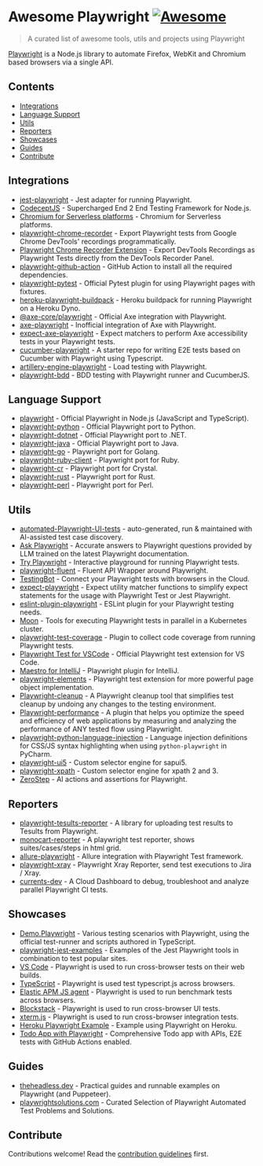 # Awesome Playwright [![Awesome](https://awesome.re/badge.svg)](https://awesome.re)

> A curated list of awesome tools, utils and projects using Playwright

[Playwright](https://github.com/microsoft/playwright) is a Node.js library to automate Firefox, WebKit and Chromium based browsers via a single API.

## Contents

- [Integrations](#integrations)
- [Language Support](#language-support)
- [Utils](#utils)
- [Reporters](#reporters)
- [Showcases](#showcases)
- [Guides](#guides)
- [Contribute](#contribute)

## Integrations

- [jest-playwright](https://github.com/playwright-community/jest-playwright/) - Jest adapter for running Playwright.
- [CodeceptJS](https://github.com/Codeception/CodeceptJS) - Supercharged End 2 End Testing Framework for Node.js.
- [Chromium for Serverless platforms](https://github.com/Sparticuz/chromium?tab=readme-ov-file#usage-with-playwright) - Chromium for Serverless platforms.
- [playwright-chrome-recorder](https://github.com/AndrewUsher/playwright-chrome-recorder) - Export Playwright tests from Google Chrome DevTools' recordings programmatically.
- [Playwright Chrome Recorder Extension](https://github.com/AndrewUsher/playwright-recorder-extension) - Export DevTools Recordings as Playwright Tests directly from the DevTools Recorder Panel.
- [playwright-github-action](https://github.com/microsoft/playwright-github-action) - GitHub Action to install all the required dependencies.
- [playwright-pytest](https://github.com/microsoft/playwright-pytest/) - Official Pytest plugin for using Playwright pages with fixtures.
- [heroku-playwright-buildpack](https://github.com/mxschmitt/heroku-playwright-buildpack) - Heroku buildpack for running Playwright on a Heroku Dyno.
- [@axe-core/playwright](https://github.com/dequelabs/axe-core-npm/blob/develop/packages/playwright/README.md) - Official Axe integration with Playwright.
- [axe-playwright](https://github.com/abhinaba-ghosh/axe-playwright) - Inofficial integration of Axe with Playwright.
- [expect-axe-playwright](https://github.com/Widen/expect-axe-playwright) - Expect matchers to perform Axe accessibility tests in your Playwright tests.
- [cucumber-playwright](https://github.com/Tallyb/cucumber-playwright) - A starter repo for writing E2E tests based on Cucumber with Playwright using Typescript.
- [artillery-engine-playwright](https://github.com/artilleryio/artillery/tree/main/packages/artillery-engine-playwright) - Load testing with Playwright.
- [playwright-bdd](https://github.com/vitalets/playwright-bdd) - BDD testing with Playwright runner and CucumberJS.

## Language Support

- [playwright](https://git.io/JT2bj) - Official Playwright in Node.js (JavaScript and TypeScript).
- [playwright-python](https://github.com/microsoft/playwright-python) - Official Playwright port to Python.
- [playwright-dotnet](https://github.com/microsoft/playwright-dotnet) - Official Playwright port to .NET.
- [playwright-java](https://github.com/microsoft/playwright-java) - Official Playwright port to Java.
- [playwright-go](https://github.com/playwright-community/playwright-go) - Playwright port for Golang.
- [playwright-ruby-client](https://github.com/YusukeIwaki/playwright-ruby-client) - Playwright port for Ruby.
- [playwright-cr](https://github.com/naqvis/playwright-cr) - Playwright port for Crystal.
- [playwright-rust](https://github.com/octaltree/playwright-rust) - Playwright port for Rust.
- [playwright-perl](https://github.com/teodesian/playwright-perl) - Playwright port for Perl.

## Utils

- [automated-Playwright-UI-tests](https://github.com/OctoMind-dev) - auto-generated, run & maintained with AI-assisted test case discovery.
- [Ask Playwright](https://ray.run/ask) - Accurate answers to Playwright questions provided by LLM trained on the latest Playwright documentation.
- [Try Playwright](https://try.playwright.tech) - Interactive playground for running Playwright tests.
- [playwright-fluent](https://github.com/hdorgeval/playwright-fluent) - Fluent API Wrapper around Playwright.
- [TestingBot](https://testingbot.com) - Connect your Playwright tests with browsers in the Cloud.
- [expect-playwright](https://github.com/playwright-community/expect-playwright) - Expect utility matcher functions to simplify expect statements for the usage with Playwright Test or Jest Playwright.
- [eslint-plugin-playwright](https://github.com/playwright-community/eslint-plugin-playwright) - ESLint plugin for your Playwright testing needs.
- [Moon](https://github.com/aerokube/moon) - Tools for executing Playwright tests in parallel in a Kubernetes cluster.
- [playwright-test-coverage](https://github.com/anishkny/playwright-test-coverage) - Plugin to collect code coverage from running Playwright tests.
- [Playwright Test for VSCode](https://marketplace.visualstudio.com/items?itemName=ms-playwright.playwright) - Official Playwright test extension for VS Code.
- [Maestro for IntelliJ](https://plugins.jetbrains.com/plugin/18100-maestro) - Playwright plugin for IntelliJ.
- [playwright-elements](https://www.npmjs.com/package/playwright-elements) - Playwright test extension for more powerful page object implementation.
- [Playwright-cleanup](https://www.npmjs.com/package/playwright-cleanup) - A Playwright cleanup tool that simplifies test cleanup by undoing any changes to the testing environment.
- [Playwright-performance](https://www.npmjs.com/package/playwright-performance) - A plugin that helps you optimize the speed and efficiency of web applications by measuring and analyzing the performance of ANY tested flow using Playwright.
- [playwright-python-language-injection](https://github.com/Mattwmaster58/playwright-python-language-injection) - Language injection definitions for CSS/JS syntax highlighting when using `python-playwright` in PyCharm.
- [playwright-ui5](https://github.com/detachhead/playwright-ui5) - Custom selector engine for sapui5.
- [playwright-xpath](https://github.com/detachhead/playwright-xpath) - Custom selector engine for xpath 2 and 3.
- [ZeroStep](https://github.com/zerostep-ai/zerostep) - AI actions and assertions for Playwright.


## Reporters

- [playwright-tesults-reporter](https://github.com/tesults/playwright-tesults-reporter) - A library for uploading test results to Tesults from Playwright.
- [monocart-reporter](https://github.com/cenfun/monocart-reporter) - A playwright test reporter, shows suites/cases/steps in html grid.
- [allure-playwright](https://github.com/allure-framework/allure-js/tree/master/packages/allure-playwright) - Allure integration with Playwright Test framework.
- [playwright-xray](https://github.com/inluxc/playwright-xray) - Playwright Xray Reporter, send test executions to Jira / Xray.
- [currents-dev](https://currents.dev/) - A Cloud Dashboard to debug, troubleshoot and analyze parallel Playwright CI tests.

## Showcases

- [Demo.Playwright](https://github.com/MarcusFelling/Demo.Playwright) - Various testing scenarios with Playwright, using the official test-runner and scripts authored in TypeScript.
- [playwright-jest-examples](https://github.com/playwright-community/playwright-jest-examples) - Examples of the Jest Playwright tools in combination to test popular sites.
- [VS Code](https://github.com/microsoft/vscode) - Playwright is used to run cross-browser tests on their web builds.
- [TypeScript](https://github.com/microsoft/TypeScript) - Playwright is used test typescript.js across browsers.
- [Elastic APM JS agent](https://github.com/elastic/apm-agent-rum-js) - Playwright is used to run benchmark tests across browsers.
- [Blockstack](https://github.com/blockstack/ux) - Playwright is used to run cross-browser UI tests.
- [xterm.js](https://github.com/xtermjs/xterm.js) - Playwright is used to run cross-browser integration tests.
- [Heroku Playwright Example](https://github.com/mxschmitt/heroku-playwright-example) - Example using Playwright on Heroku.
- [Todo App with Playwright](https://github.com/burakkantarci/playwright-todo-app) - Comprehensive Todo app with APIs, E2E tests with GitHub Actions enabled.

## Guides

- [theheadless.dev](https://www.checklyhq.com/learn/headless/) - Practical guides and runnable examples on Playwright (and Puppeteer).
- [playwrightsolutions.com](https://playwrightsolutions.com) - Curated Selection of Playwright Automated Test Problems and Solutions.

## Contribute

Contributions welcome! Read the [contribution guidelines](https://github.com/mxschmitt/awesome-playwright/blob/master/CONTRIBUTING.md) first.
